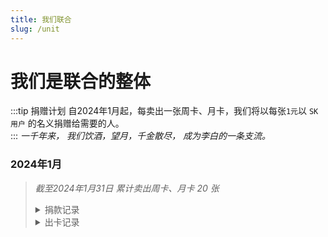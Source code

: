 ```yaml
---
title: 我们联合
slug: /unit
---
```


# 我们是联合的整体

:::tip 捐赠计划
自2024年1月起，每卖出一张周卡、月卡，我们将以每张`1元`以 `SK 用户` 的名义捐赠给需要的人。  
:::
*一千年来， 我们饮酒，望月，千金散尽， 成为李白的一条支流。*

### 2024年1月
> *截至2024年1月31日 累计卖出周卡、月卡 20 张*
> 
><details><summary>捐款记录</summary>暂未确定捐款对象</details>
><details><summary>出卡记录</summary>202401 周卡出卡记录 (其中有1张为无效出卡)<br/><img src="https://scrkit.com/docs/unit/202401w.png" /><br/>202401 月卡出卡记录 (其中有2张为无效出卡)<br/><img src="https://scrkit.com/docs/unit_202401m.png" /></details>